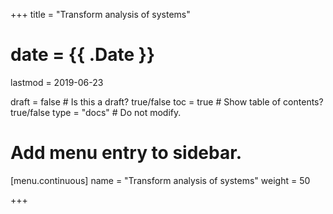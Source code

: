 +++
title = "Transform analysis of systems"

# date = {{ .Date }}
lastmod = 2019-06-23

draft = false  # Is this a draft? true/false
toc = true  # Show table of contents? true/false
type = "docs"  # Do not modify.

# Add menu entry to sidebar.
[menu.continuous]
  name = "Transform analysis of systems"
  weight = 50

+++
